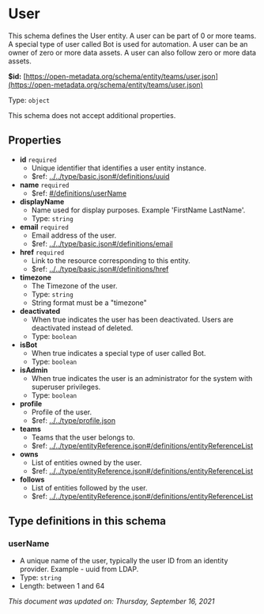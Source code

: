 # User

This schema defines the User entity. A user can be part of 0 or more teams. A special type of user called Bot is used for automation. A user can be an owner of zero or more data assets. A user can also follow zero or more data assets.

**$id:** [https://open-metadata.org/schema/entity/teams/user.json](https://open-metadata.org/schema/entity/teams/user.json)

Type: `object`

This schema does not accept additional properties.

## Properties

* **id** `required`
  * Unique identifier that identifies a user entity instance.
  * $ref: [../../type/basic.json\#/definitions/uuid](../types/basic.md#uuid)
* **name** `required`
  * $ref: [\#/definitions/userName](user.md#username)
* **displayName**
  * Name used for display purposes. Example 'FirstName LastName'.
  * Type: `string`
* **email** `required`
  * Email address of the user.
  * $ref: [../../type/basic.json\#/definitions/email](../types/basic.md#email)
* **href** `required`
  * Link to the resource corresponding to this entity.
  * $ref: [../../type/basic.json\#/definitions/href](../types/basic.md#href)
* **timezone**
  * The Timezone of the user.
  * Type: `string`
  * String format must be a "timezone"
* **deactivated**
  * When true indicates the user has been deactivated. Users are deactivated instead of deleted.
  * Type: `boolean`
* **isBot**
  * When true indicates a special type of user called Bot.
  * Type: `boolean`
* **isAdmin**
  * When true indicates the user is an administrator for the system with superuser privileges.
  * Type: `boolean`
* **profile**
  * Profile of the user.
  * $ref: [../../type/profile.json](../types/profile.md)
* **teams**
  * Teams that the user belongs to.
  * $ref: [../../type/entityReference.json\#/definitions/entityReferenceList](../types/entityreference.md#entityreferencelist)
* **owns**
  * List of entities owned by the user.
  * $ref: [../../type/entityReference.json\#/definitions/entityReferenceList](../types/entityreference.md#entityreferencelist)
* **follows**
  * List of entities followed by the user.
  * $ref: [../../type/entityReference.json\#/definitions/entityReferenceList](../types/entityreference.md#entityreferencelist)

## Type definitions in this schema

### userName

* A unique name of the user, typically the user ID from an identity provider. Example - uuid from LDAP.
* Type: `string`
* Length: between 1 and 64

_This document was updated on: Thursday, September 16, 2021_

